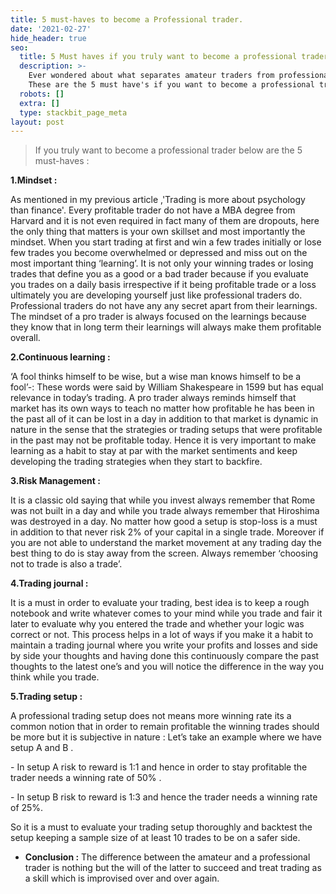 ```yaml
---
title: 5 must-haves to become a Professional trader.
date: '2021-02-27'
hide_header: true
seo:
  title: 5 Must haves if you truly want to become a professional trader
  description: >-
    Ever wondered about what separates amateur traders from professional ones.
    These are the 5 must have's if you want to become a professional trader.
  robots: []
  extra: []
  type: stackbit_page_meta
layout: post
---
```

> If you truly want to become a professional trader below are the 5 must-haves :

**1.Mindset :**

As mentioned in my previous article ,'Trading is more about psychology than finance'.
Every profitable trader do not have a MBA degree from Harvard and it is not even required in fact
many of them are dropouts, here the only thing that matters is your own skillset and most
importantly the mindset. When you start trading at first and win a few trades initially or lose few
trades you become overwhelmed or depressed and miss out on the most important thing
‘learning’. It is not only your winning trades or losing trades that define you as a good or a bad
trader because if you evaluate you trades on a daily basis irrespective if it being profitable trade or
a loss ultimately you are developing yourself just like professional traders do. Professional traders
do not have any any secret apart from their learnings. The mindset of a pro trader is always
focused on the learnings because they know that in long term their learnings will always make
them profitable overall.

**2.Continuous learning :**

‘A fool thinks himself to be wise, but a wise man knows himself to be a fool’-: These words were
said by William Shakespeare in 1599 but has equal relevance in today’s trading. A pro trader
always reminds himself that market has its own ways to teach no matter how profitable he has
been in the past all of it can be lost in a day in addition to that market is dynamic in nature in the
sense that the strategies or trading setups that were profitable in the past may not be profitable
today. Hence it is very important to make learning as a habit to stay at par with the market
sentiments and keep developing the trading strategies when they start to backfire.

**3.Risk Management :**

It is a classic old saying that while you invest always remember that Rome was not built in a day and
while you trade always remember that Hiroshima was destroyed in a day. No matter how good a
setup is stop-loss is a must in addition to that never risk 2% of your capital in a single trade.
Moreover if you are not able to understand the market movement at any trading day the best
thing to do is stay away from the screen. Always remember ‘choosing not to trade is also a trade’.

**4.Trading journal :**

It is a must in order to evaluate your trading, best idea is to keep a rough notebook and write
whatever comes to your mind while you trade and fair it later to evaluate why you entered the trade
and whether your logic was correct or not. This process helps in a lot of ways if you make it a habit
to maintain a trading journal where you write your profits and losses and side by side your thoughts
and having done this continuously compare the past thoughts to the latest one’s and you will
notice the difference in the way you think while you trade.

**5.Trading setup :**

A professional trading setup does not means more winning rate its a common notion that in order
to remain profitable the winning trades should be more but it is subjective in nature : Let’s take an
example where we have setup A and B .

\- In setup A risk to reward is 1:1 and hence in order to stay profitable the trader needs a winning
rate of 50% .

\- In setup B risk to reward is 1:3 and hence the trader needs a winning rate of 25%.

So it is a must to evaluate your trading setup thoroughly and backtest the setup keeping a sample
size of at least 10 trades to be on a safer side.

*   **Conclusion :** The difference between the amateur and a professional trader is nothing but the will of the latter to succeed and treat trading as a skill which is improvised over and over again.
